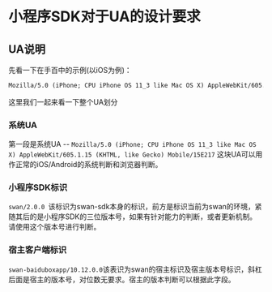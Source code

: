 # 小程序SDK对于UA的设计要求

## UA说明
先看一下在手百中的示例(以iOS为例)：
```html
Mozilla/5.0 (iPhone; CPU iPhone OS 11_3 like Mac OS X) AppleWebKit/605.1.15 (KHTML, like Gecko) Mobile/15E217 swan/2.0.0 swan-baiduboxapp/10.12.0.0
```
这里我们一起来看一下整个UA划分

### 系统UA
第一段是系统UA --  `Mozilla/5.0 (iPhone; CPU iPhone OS 11_3 like Mac OS X) AppleWebKit/605.1.15 (KHTML, like Gecko) Mobile/15E217` 这块UA可以用作正常的iOS/Android的系统判断和浏览器判断。


### 小程序SDK标识
`swan/2.0.0 `该标识为swan-sdk本身的标识，前方是标识当前为swan的环境，紧随其后的是小程序SDK的三位版本号，如果有针对能力的判断，或者更新机制。请使用这个版本号进行判断。


### 宿主客户端标识
`swan-baiduboxapp/10.12.0.0`该表识为swan的宿主标识及宿主版本号标识，斜杠后面是宿主的版本号，对位数无要求。宿主的版本判断可以根据此字段。
